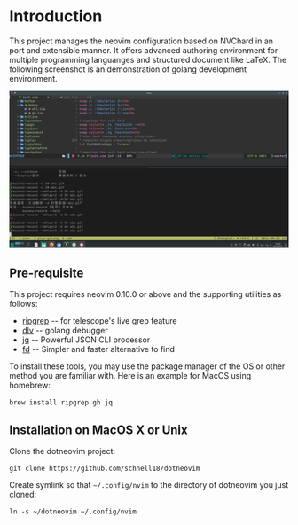 # Introduction

This project manages the neovim configuration based on NVChard in an
port and extensible manner. It offers advanced authoring environment for
multiple programming languanges and structured document like LaTeX. 
The following screenshot is an demonstration of golang development
environment.

![neovim DAP sample](images/vim-dap-example.gif "neovim DAP sample")



## Pre-requisite

This project requires neovim 0.10.0 or above and the supporting
utilities as follows:

- [ripgrep][2] -- for telescope's live grep feature
- [dlv][3] -- golang debugger
- [jq][4] -- Powerful JSON CLI processor
- [fd][5] -- Simpler and faster alternative to find

To install these tools, you may use the package manager 
of the OS or other method you are familiar with.
Here is an example for MacOS using homebrew:

    brew install ripgrep gh jq

## Installation on MacOS X or Unix

Clone the dotneovim project:

    git clone https://github.com/schnell18/dotneovim

Create symlink so that `~/.config/nvim` to the directory of dotneovim 
you just cloned:

    ln -s ~/dotneovim ~/.config/nvim


[1]: https://github.com/junegunn/vim-plug
[2]: https://github.com/BurntSushi/ripgrep
[3]: https://github.com/go-delve/delve
[4]: https://stedolan.github.io/jq/
[5]: https://github.com/sharkdp/fd#installation
